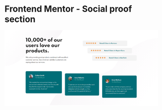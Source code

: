# Frontend Mentor - Social proof section

![Design preview for the Social proof section coding challenge](./design/final.png)
